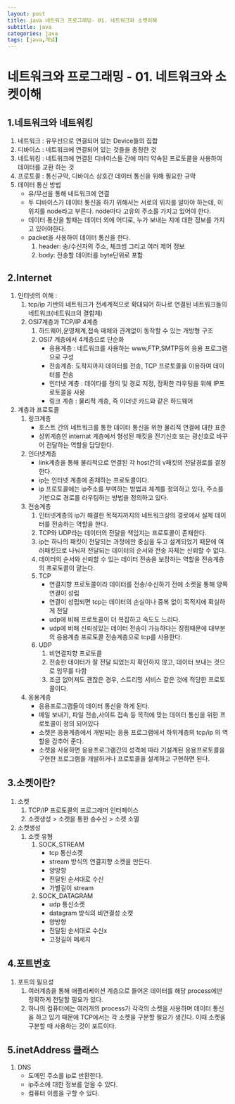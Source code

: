 ```yaml
---
layout: post
title: java 네트워크 프로그래밍- 01. 네트워크와 소켓이해
subtitle: java
categories: java
tags: [java,개념]
---
```


# 네트워크와 프로그래밍 - 01. 네트워크와 소켓이해

## 1.네트워크와 네트워킹

1. 네트워크 :  유무선으로 연결되어 있는 Device들의 집합
2. 디바이스 : 네트워크에 연결되어 있는 것들을 총칭한 것
3. 네트워킹 :  네트워크에 연결된 디바이스들 간에 미리 약속된 프로토콜을 사용하여 데이터를 교환 하는 것
4. 프로토콜 : 통신규약, 디바이스 상호간 데이터 통신을 위해 필요한 규약
5. 데이터 통신 방법 
    * 유/무선을 통해 네트워크에 연결
    * 두 디바이스가 데이터 통신을 하기 위해서는 서로의 위치를 알아야 하는데, 이 위치를 node라고 부른다. node마다 고유의 주소를 가지고 있어야 한다.
    * 데이터 통신을 할때는 데이터 외에 어디로, 누가 보내는 지에 대한 정보를 가지고 있어야한다.
    * packet을 사용하여 데이터 통신을 한다.
        1. header: 송/수신자의 주소, 체크썸 그리고 여러 제어 정보
        2. body: 전송할 데이터를 byte단위로 포함

## 2.Internet

1. 인터넷의 이해 :
    1. tcp/ip 기반의 네트워크가 전세계적으로 확대되어 하나로 연결된 네트워크들의 네트워크(네트워크의 결합체)
    2. OSI7계층과 TCP/IP 4계층
        1. 하드웨어,운영체계,접속 매체와 관계없이 동작할 수 있는 개방형 구조
        2. OSI7 계층에서 4계층으로 단순화
            * 응용계층 : 네트워크를 사용하는 www,FTP,SMTP등의 응용 프로그램으로 구성
            * 전송계층: 도착지까지 데이터를 전송, TCP 프로토콜을 이용하여 데이터를 전송
            * 인터넷 계층 : 데이타를 정의 및 경로 지정,  정확한 라우팅을 위해 IP프로토콜을 사용
            * 링크 계층 : 물리적 계층, 즉 이더넷 카드와 같은 하드웨어
2. 계층과 프로토콜
    1. 링크계층
        * 호스트 간의 네트워크를 통한 데이터 통신을 위한 물리적 연결에 대한 표준
        * 상위계층인 internat 계층에서 형성된 패킷을 전기신호 또는 광신호로 바꾸어 전달하는 역할을 담당한다.
    2. 인터넷계층
        * link계층을 통해 물리적으로 연결된 각 host간의 v패킷의 전달경로를 결정한다.
        * ip는 인터넷 계층에 존재하는 프로토콜이다.
        * ip 프로토콜에는  ip주소를 부여하는 방법과 체계를 정의하고 있다, 주소를 기반으로 경로를 라우팅하는 방법을 정의하고 있다.
    3. 전송계층
        1. 인터넷계층의 ip가 해결한 목적지까지의 네트워크상의 경로에서 실제 데이터를 전송하는 역할을 한다.
        2. TCP와 UDP라는 데이터의 전달을 책임지는 프로토콜이 존재한다.
        3. ip는 하나의 패킷이 전달되는 과정에만 중심을 두고 설계되었기 때문에 여러패킷으로 나눠져 전달되는 데이터의 순서와 전송 자체는 신뢰할 수 없다.
        4. 데이터의 순서와 신뢰할 수 있는 데이터 전송을 보장하는 역할을 전송계층의 프로토콜이 맡는다.
        5. TCP
            * 연결지향 프로토콜이라 데이터를 전송/수신하기 전에 소켓을 통해 양쪽 연결이 성립
            * 연결이 성립되면 tcp는 데이터의 손실이나 중복 없이 목적지에 확실하게 전달
            * udp에 비해 프로토콜이 더 복잡하고 속도도 느리다.
            * udp에 비해 신뢰성있는 데이터 전송이 가능하다는 장점때문에 대부분의 응용계층 프로토콜 전송계층으로 tcp를 사용한다.
        6. UDP
            1. 비연결지향 프로토콜
            2. 전송한 데이터가 잘 전달 되었는지 확인하지 않고, 데이터 보내는 것으로 임무를 다함
            3. 조금 없어져도 괜찮은 경우, 스트리밍 서비스 같은 것에 적당한 프로토콜이다.
    4. 응용계층
        * 응용프로그램들이 데이터 통신을 하게 된다.
        * 메일 보내기, 파일 전송,사이트 접속 등 목적에 맞는 데이터 통신을 위한 프로토콜이 정의 되어있다
        * 소켓은 응용계층에서 개발되는 응용 프로그램에서 하위계층의 tcp/ip 의 역할을 감추어 준다.
        * 소켓을 사용하면 응용프로그램간의 성격에 따라 기설계된 응용프로토콜을 구현한 프로그램을 개발하거나 프로토콜을 설계하고 구현하면 된다.

## 3.소켓이란?

1. 소켓
    1. TCP/IP 프로토콜의 프로그래머 인터페이스
    2. 소켓생성 > 소켓을 통한 송수신 > 소켓 소멸
2. 소켓생성
    1. 소켓 유형
        1. SOCK_STREAM
            - tcp 통신소켓
            - stream 방식의 연결지향 소켓을 만든다.
            - 양방향
            - 전달된 순서대로 수신
            - 가별길이 stream
        2. SOCK_DATAGRAM
            - udp 통신소켓
            - datagram 방식의 비연결성 소켓
            - 양방향
            - 전달된 순서대로 수신x
            - 고정길이 메세지

## 4.포트번호

1. 포트의 필요성
    1. 여러계층을 통해 애플리케이션 계층으로 들어온 데이터를 해당 process에만 정확하게 전달할 필요가 있다.
    2. 하나의 컴퓨터에는 여러개의 process가 각각의 소켓을 사용하며 데이터 통신을 하고 있기 때문에 TCP에서는 각 소켓을 구분할 필요가 생긴다. 이때 소켓을 구분할 때 사용하는 것이 포트이다.

## 5.inetAddress 클래스

1. DNS
    * 도메인 주소를 ip로 반환한다.
    * ip주소에 대한 정보를 얻을 수 있다.
    * 컴퓨터 이름을 구할 수 있다.